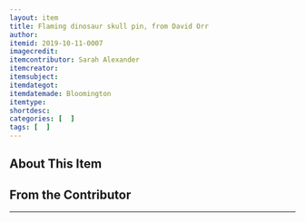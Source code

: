 ```yaml
---
layout: item
title: Flaming dinosaur skull pin, from David Orr
author: 
itemid: 2019-10-11-0007
imagecredit: 
itemcontributor: Sarah Alexander
itemcreator: 
itemsubject: 
itemdategot: 
itemdatemade: Bloomington
itemtype: 
shortdesc: 
categories: [  ]
tags: [  ]
---
```

## About This Item


## From the Contributor
-----